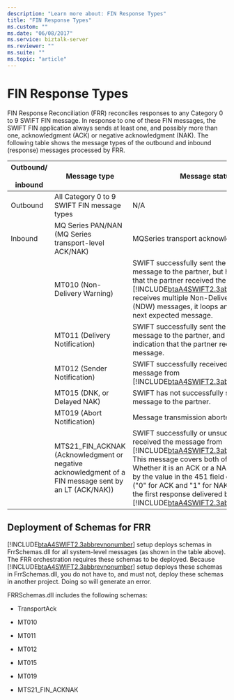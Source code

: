 ```yaml
---
description: "Learn more about: FIN Response Types"
title: "FIN Response Types"
ms.custom: ""
ms.date: "06/08/2017"
ms.service: biztalk-server
ms.reviewer: ""
ms.suite: ""
ms.topic: "article"
---
```

# FIN Response Types
FIN Response Reconciliation (FRR) reconciles responses to any Category 0 to 9 SWIFT FIN message. In response to one of these FIN messages, the SWIFT FIN application always sends at least one, and possibly more than one, acknowledgment (ACK) or negative acknowledgment (NAK). The following table shows the message types of the outbound and inbound (response) messages processed by FRR.  


| Outbound/<br /><br /> inbound |                                             Message type                                              |                                                                                                                                                                                                                             Message status                                                                                                                                                                                                                              |
|-------------------------------|-------------------------------------------------------------------------------------------------------|-------------------------------------------------------------------------------------------------------------------------------------------------------------------------------------------------------------------------------------------------------------------------------------------------------------------------------------------------------------------------------------------------------------------------------------------------------------------------|
|           Outbound            |                              All Category 0 to 9 SWIFT FIN message types                              |                                                                                                                                                                                                                                   N/A                                                                                                                                                                                                                                   |
|            Inbound            |                         MQ Series PAN/NAN (MQ Series transport-level ACK/NAK)                         |                                                                                                                                                                                                                    MQSeries transport acknowledgment                                                                                                                                                                                                                    |
|                               |                                     MT010 (Non-Delivery Warning)                                      |                                                                     SWIFT successfully sent the original message to the partner, but has no indication that the partner received the message. If [!INCLUDE[btaA4SWIFT2.3abbrevnonumber](../../includes/btaa4swift2-3abbrevnonumber-md.md)] receives multiple Non-Delivery Warning (NDW) messages, it loops and waits for the next expected message.                                                                     |
|                               |                                     MT011 (Delivery Notification)                                     |                                                                                                                                                                     SWIFT successfully sent the original message to the partner, and received an indication that the partner received the message.                                                                                                                                                                      |
|                               |                                      MT012 (Sender Notification)                                      |                                                                                                                                                            SWIFT successfully received the original message from [!INCLUDE[btaA4SWIFT2.3abbrevnonumber](../../includes/btaa4swift2-3abbrevnonumber-md.md)].                                                                                                                                                             |
|                               |                                      MT015 (DNK, or Delayed NAK)                                      |                                                                                                                                                                                                  SWIFT has not successfully sent the original message to the partner.                                                                                                                                                                                                   |
|                               |                                      MT019 (Abort Notification)                                       |                                                                                                                                                                                                                 Message transmission aborted at SWIFT.                                                                                                                                                                                                                  |
|                               | MTS21_FIN_ACKNAK (Acknowledgment or negative acknowledgment of a FIN message sent by an LT (ACK/NAK)) | SWIFT successfully or unsuccessfully received the message from [!INCLUDE[btaA4SWIFT2.3abbrevnonumber](../../includes/btaa4swift2-3abbrevnonumber-md.md)]. This message covers both of these cases. Whether it is an ACK or a NAK is determined by the value in the 451 field of the message ("0" for ACK and "1" for NAK). This will be the first response delivered back to [!INCLUDE[btaA4SWIFT2.3abbrevnonumber](../../includes/btaa4swift2-3abbrevnonumber-md.md)]. |

## Deployment of Schemas for FRR  
 [!INCLUDE[btaA4SWIFT2.3abbrevnonumber](../../includes/btaa4swift2-3abbrevnonumber-md.md)] setup deploys schemas in FrrSchemas.dll for all system-level messages (as shown in the table above). The FRR orchestration requires these schemas to be deployed. Because [!INCLUDE[btaA4SWIFT2.3abbrevnonumber](../../includes/btaa4swift2-3abbrevnonumber-md.md)] setup deploys these schemas in FrrSchemas.dll, you do not have to, and must not, deploy these schemas in another project. Doing so will generate an error.  

 FRRSchemas.dll includes the following schemas:  

-   TransportAck  

-   MT010  

-   MT011  

-   MT012  

-   MT015  

-   MT019  

-   MTS21_FIN_ACKNAK
